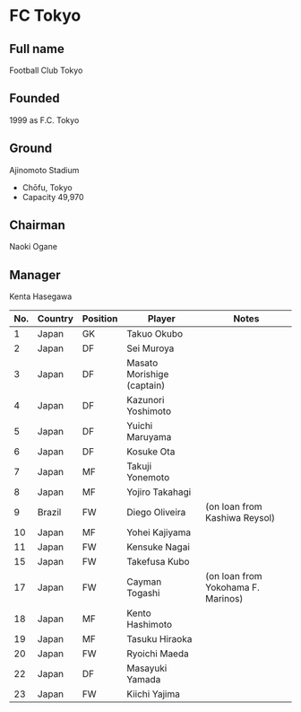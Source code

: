 # FC Tokyo

## Full name	
Football Club Tokyo
## Founded
1999 as F.C. Tokyo
## Ground	
Ajinomoto Stadium
* Chōfu, Tokyo
* Capacity	49,970
## Chairman	
Naoki Ogane
## Manager	
Kenta Hasegawa


| No.| Country | Position | Player | Notes |
| -- | ------- | -------- | ------ | ------ |
| 1	 | Japan	 | GK	| Takuo Okubo | |
| 2	 | Japan		| DF		| Sei Muroya | |
| 3		| Japan		| DF		| Masato Morishige (captain) |
| 4		| Japan		| DF		| Kazunori Yoshimoto | |
| 5		| Japan		| DF		| Yuichi Maruyama | |
| 6		| Japan		| DF		| Kosuke Ota | |
| 7		| Japan		| MF		| Takuji Yonemoto | |
| 8		| Japan		| MF		| Yojiro Takahagi | |
| 9		| Brazil		| FW		| Diego Oliveira  |(on loan from Kashiwa Reysol) |
| 10		| Japan		| MF		| Yohei Kajiyama | |
| 11		| Japan		| FW		| Kensuke Nagai | |
| 15		| Japan		| FW		| Takefusa Kubo | |
| 17		| Japan		| FW		| Cayman Togashi  |(on loan from Yokohama F. Marinos) |
| 18	| 	Japan		| MF		| Kento Hashimoto | |
| 19	| 	Japan		| MF		| Tasuku Hiraoka | |
| 20	| 	Japan		| FW		| Ryoichi Maeda | |
| 22	| 	Japan		| DF		| Masayuki Yamada | |
| 23	| 	Japan		| FW		| Kiichi Yajima | |
